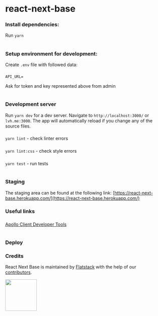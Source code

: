 # react-next-base

### Install dependencies:

Run `yarn`

#

### Setup environment for development:

Create `.env` file with followed data:

###

`API_URL=`

Ask for token and key represented above from admin

#

### Development server

Run `yarn dev` for a dev server. Navigate to `http://localhost:3000/` or `lvh.me:3000`. The app will automatically reload if you change any of the source files.

###

`yarn lint` - check linter errors

###

`yarn lint:css` - check style errors

###

`yarn test` - run tests

#

### Staging

The staging area can be found at the following link: [https://react-next-base.herokuapp.com/](https://react-next-base.herokuapp.com/)

### Useful links

###

[Apollo Client Developer Tools](https://chrome.google.com/webstore/detail/apollo-client-developer-t/jdkknkkbebbapilgoeccciglkfbmbnfm)

###

#

### Deploy

### Credits

React Next Base is maintained by [Flatstack](http://www.flatstack.com) with the help of our
[contributors](http://github.com/fs/react-next-base/contributors).

[<img src="http://www.flatstack.com/logo.svg" width="100"/>](http://www.flatstack.com)
